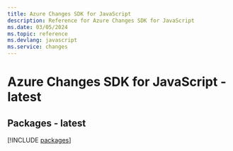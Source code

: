 ```yaml
---
title: Azure Changes SDK for JavaScript
description: Reference for Azure Changes SDK for JavaScript
ms.date: 03/05/2024
ms.topic: reference
ms.devlang: javascript
ms.service: changes
---
```

# Azure Changes SDK for JavaScript - latest
## Packages - latest
[!INCLUDE [packages](changes-index.md)]
